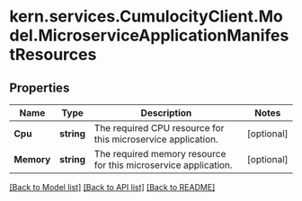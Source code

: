 
# kern.services.CumulocityClient.Model.MicroserviceApplicationManifestResources

## Properties

Name | Type | Description | Notes
------------ | ------------- | ------------- | -------------
**Cpu** | **string** | The required CPU resource for this microservice application. | [optional] 
**Memory** | **string** | The required memory resource for this microservice application. | [optional] 

[[Back to Model list]](../README.md#documentation-for-models)
[[Back to API list]](../README.md#documentation-for-api-endpoints)
[[Back to README]](../README.md)

